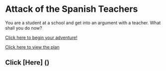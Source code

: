 # Attack of the Spanish Teachers

You are a student at a school and get into an argument with a teacher. What shall you do now?

[Click here to begin your adventure!](attack-of-the-spanish-teachers/attack.md)

[Click here to view the plan](https://files.slack.com/files-pri/T0DD2QXUG-F04KJFFH4GJ/mermaid-diagram-20230118172346.png/attack.md)

## Click [Here] ()